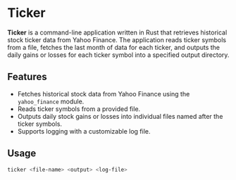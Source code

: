 # Ticker

**Ticker** is a command-line application written in Rust that retrieves historical stock ticker data from Yahoo Finance. The application reads ticker symbols from a file, fetches the last month of data for each ticker, and outputs the daily gains or losses for each ticker symbol into a specified output directory.

## Features

- Fetches historical stock data from Yahoo Finance using the `yahoo_finance` module.
- Reads ticker symbols from a provided file.
- Outputs daily stock gains or losses into individual files named after the ticker symbols.
- Supports logging with a customizable log file.

## Usage

```bash
ticker <file-name> <output> <log-file>
